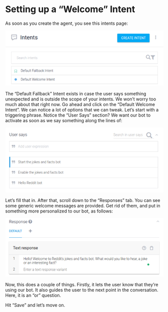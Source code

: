 # Setting up a “Welcome” Intent
As soon as you create the agent, you see this intents page:

<img src = "../images/2_welcome intent.png">

The “Default Fallback” Intent exists in case the user says something unexpected and is outside the scope of your intents. We won’t worry too much about that right now. Go ahead and click on the “Default Welcome Intent”. We can notice a lot of options that we can tweak.
Let’s start with a triggering phrase. Notice the “User Says” section? We want our bot to activate as soon as we say something along the lines of:

<img src = "../images/2_2.png">

Let’s fill that in. After that, scroll down to the “Responses” tab. You can see some generic welcome messages are provided. Get rid of them, and put in something more personalized to our bot, as follows:

<img src = "../images/2_3.png">

Now, this does a couple of things. Firstly, it lets the user know that they’re using our bot. It also guides the user to the next point in the conversation. Here, it is an “or” question.

Hit “Save” and let’s move on.